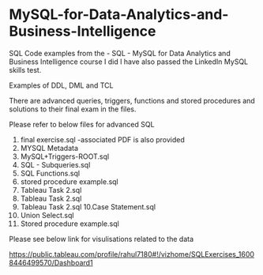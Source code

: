 # MySQL-for-Data-Analytics-and-Business-Intelligence

SQL Code examples from the - SQL - MySQL for Data Analytics and Business Intelligence course I did
I have also passed the LinkedIn MySQL skills test.

Examples of DDL, DML and TCL

There are advanced queries, triggers, functions and stored procedures and solutions to their final exam in the files.

Please refer to below files for advanced SQL
1. final exercise.sql -associated PDF is also provided
2. MYSQL Metadata
3. MySQL+Triggers-ROOT.sql
4. SQL - Subqueries.sql
5. SQL Functions.sql
6. stored procedure example.sql
7. Tableau Task 2.sql
8. Tableau Task 2.sql
9. Tableau Task 2.sql
10.Case Statement.sql
11. Union Select.sql
12. Stored procedure example.sql

Please see below link for visulisations related to the data

https://public.tableau.com/profile/rahul7180#!/vizhome/SQLExercises_16008446499570/Dashboard1
